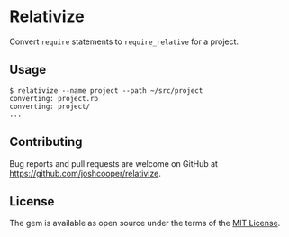 # Relativize

Convert `require` statements to `require_relative` for a project.

## Usage

```
$ relativize --name project --path ~/src/project
converting: project.rb
converting: project/
...
```
## Contributing

Bug reports and pull requests are welcome on GitHub at https://github.com/joshcooper/relativize.

## License

The gem is available as open source under the terms of the [MIT License](https://opensource.org/licenses/MIT).
